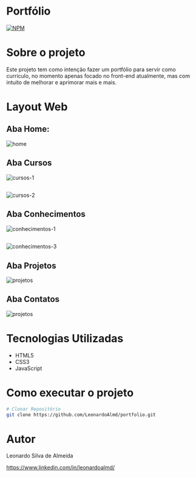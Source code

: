 # Portfólio 
[![NPM](https://img.shields.io/npm/l/react)](https://github.com/LeonardoAlmd/portfolio/blob/master/LICENCE)

# Sobre o projeto

Este projeto tem como intenção fazer um portfólio para servir como curriculo, no momento apenas focado no front-end atualmente, mas com intuito de melhorar e aprimorar mais e mais.

# Layout Web

## Aba Home:

![home](https://github.com/LeonardoAlmd/assets-portfolio/blob/main/assets-portfolio/home.png)

## Aba Cursos

![cursos-1](https://github.com/LeonardoAlmd/assets-portfolio/blob/main/assets-portfolio/cursos-1.png)
##
![cursos-2](https://github.com/LeonardoAlmd/assets-portfolio/blob/main/assets-portfolio/cursos-2.png)

## Aba Conhecimentos

![conhecimentos-1](https://github.com/LeonardoAlmd/assets-portfolio/blob/main/assets-portfolio/conhecimentos-1.png)
##
![conhecimentos-3](https://github.com/LeonardoAlmd/assets-portfolio/blob/main/assets-portfolio/conhecimentos-3.png)

## Aba Projetos

![projetos](https://github.com/LeonardoAlmd/assets-portfolio/blob/main/assets-portfolio/projetos.png)

## Aba Contatos

![projetos](https://github.com/LeonardoAlmd/assets-portfolio/blob/main/assets-portfolio/contatos-1.png)

# Tecnologias Utilizadas

+ HTML5
+ CSS3
+ JavaScript

# Como executar o projeto

```bash
# Clonar Repositório
git clone https://github.com/LeonardoAlmd/portfolio.git
```

# Autor

Leonardo Silva de Almeida

https://www.linkedin.com/in/leonardoalmd/

